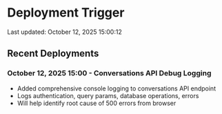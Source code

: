 # Deployment Trigger

Last updated: October 12, 2025 15:00:12

## Recent Deployments

### October 12, 2025 15:00 - Conversations API Debug Logging
- Added comprehensive console logging to conversations API endpoint
- Logs authentication, query params, database operations, errors
- Will help identify root cause of 500 errors from browser
